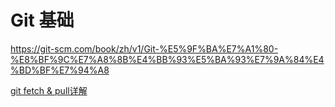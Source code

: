 # Git 基础

https://git-scm.com/book/zh/v1/Git-%E5%9F%BA%E7%A1%80-%E8%BF%9C%E7%A8%8B%E4%BB%93%E5%BA%93%E7%9A%84%E4%BD%BF%E7%94%A8


[git fetch & pull详解](https://www.cnblogs.com/runnerjack/p/9342362.html) 